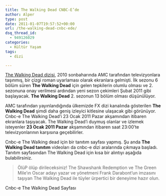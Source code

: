 ```yaml
---
title: The Walking Dead CNBC-E’de
author: Alper
type: post
date: 2011-01-07T19:57:52+00:00
url: /the-walking-dead-cnbc-ede/
dsq_thread_id:
  - 949126029
categories:
  - Kültür Yaşam
tags:
  - dizi

---
```

[The Walking Dead dizisi][1], 2010 sonbaharında AMC tarafından televizyonlara taşınmış, bir çizgi roman uyarlaması olarak ekranlara gelmişti. İlk sezonu 6 bölüm süren **The Walking Dead** için gelen tepkilerin olumlu olması ve 2. sezonuna onay verilmesi ardından yeni sezon çekimleri Şubat 2011 gibi başlayacak. **The Walking Dead** 2. sezonun 13 bölüm olması düşünülüyor.

AMC tarafından yayınlandığında ülkemizde FX dizi kanalında gösterilen **The Walking Dead** şimdi daha geniş izleyici kitlesine ulaşacak gibi görünüyor. Cnbc-e The Walking Dead&#8217;i 23 Ocak 2011 Pazar akşamından itibaren ekranlara taşıyacak. The Walking Dead&#8217;i duymuş olanlar ve izlemek isteyenler **23 Ocak 2011 Pazar** akşamından itibaren saat 23:00&#8217;te televizyonlarının karşısına geçebilirler.

Cnbc-e The Walking dead için bir tanıtım sayfası yapmış. Şu anda **The Walking Dead tanıtım** videoları da cnbc-e dizi aralarında çıkmaya başladı. Tanıtım sayfasından The Walking Dead için kısa bir alıntıyı aşağıda bulabilirsiniz.

> ÖlüP ölüp dirileceksiniz! The Shawshank Redemption ve The Green Mile’ın Oscar adayı yazar ve yönetmeni Frank Darabont’un imzasını taşıyan The Walking Dead ile tüyler ürpertici bir deneyime hazır olun.

Cnbc-e The Walking Dead Sayfası

 [1]: https://www.murekkep.org/the-walking-dead-2010-dizi-tanitim-3611
